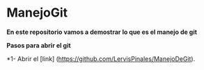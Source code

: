 # ManejoGit
**En este repositorio vamos a demostrar lo que es el manejo de git**

**Pasos para abrir el git**

*1- Abrir el [link] (https://github.com/LervisPinales/ManejoDeGit).
